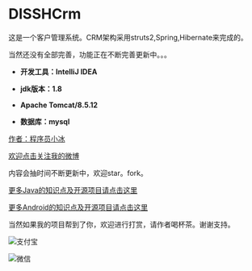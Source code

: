 # DISSHCrm

这是一个客户管理系统。CRM架构采用struts2,Spring,Hibernate来完成的。

当然还没有全部完善，功能正在不断完善更新中。。。

- **开发工具：IntelliJ IDEA**   

- **jdk版本：1.8** 

- **Apache Tomcat/8.5.12** 

- **数据库：mysql**

[作者：程序员小冰](http://blog.csdn.net/qq_21376985)

[欢迎点击关注我的微博](http://weibo.com/mcxiaobing)

内容会抽时间不断更新中，欢迎star。fork。


[更多Java的知识点及开源项目请点击这里](https://github.com/QQ986945193/DavidNotes/blob/master/JavaNote.md)

[更多Android的知识点及开源项目请点击这里](https://github.com/QQ986945193/DavidNotes/blob/master/AndroidNote.md)

当然如果我的项目帮到了你，欢迎进行打赏，请作者喝杯茶。谢谢支持。

![支付宝](http://img.blog.csdn.net/20170623085838863?watermark/2/text/aHR0cDovL2Jsb2cuY3Nkbi5uZXQvcXFfMjEzNzY5ODU=/font/5a6L5L2T/fontsize/400/fill/I0JBQkFCMA==/dissolve/70/gravity/SouthEast)

![微信](http://img.blog.csdn.net/20170623085900598?watermark/2/text/aHR0cDovL2Jsb2cuY3Nkbi5uZXQvcXFfMjEzNzY5ODU=/font/5a6L5L2T/fontsize/400/fill/I0JBQkFCMA==/dissolve/70/gravity/SouthEast)
